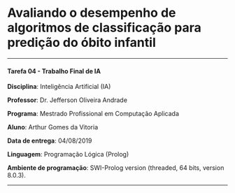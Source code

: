 # Avaliando o desempenho de algoritmos de classificação para predição do óbito infantil
----

#### Tarefa 04 - Trabalho Final de IA
**Disciplina**: Inteligência Artificial (IA)

**Professor**: Dr. Jefferson Oliveira Andrade

**Programa**: Mestrado Profissional em Computação Aplicada

**Aluno**: Arthur Gomes da Vitoria

**Data de entrega**: 04/08/2019

**Linguagem**:  Programação Lógica (Prolog)

**Ambiente de programação**: SWI-Prolog version (threaded, 64 bits, version 8.0.3).

----

